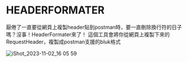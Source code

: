 # HEADERFORMATER
厭倦了一直要從網頁上複製header貼到postman時，要一直刪除換行符的日子嗎？沒事！HeaderFormater來了！
這個工具會將你從網頁上複製下來的RequestHeader，複製成postman支援的bluk格式

![iShot_2023-11-02_16 05 59](https://github.com/Hoxton019030/HeaderFormater/assets/98711945/848bda2a-2e7e-491a-9762-8860b1cbd292)
